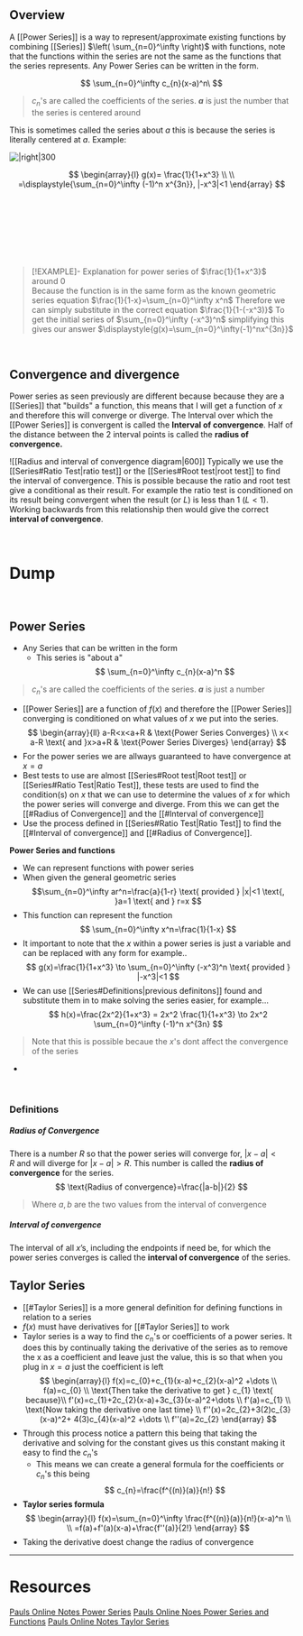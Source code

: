 &emsp;


## Overview 
A [[Power Series]] is a way to represent/approximate existing functions by combining [[Series]] $\left( \sum_{n=0}^\infty \right)$ with functions, note that the functions within the series are not the same as the functions that the series represents.  Any Power Series can be written in the form. 

$$
\sum_{n=0}^\infty c_{n}(x-a)^n\
$$
> $c_{n}$'s are called the coefficients of the series.
> **$a$** is just the number that the series is centered around

This is sometimes called the series about $a$ this is because the series is literally centered at $a$. Example:

![|right|300](https://i.imgur.com/7CTx8JP.png)

$$
\begin{array}{l}
g(x)= \frac{1}{1+x^3} \\
 \\
=\displaystyle{\sum_{n=0}^\infty (-1)^n x^{3n}}, |-x^3|<1
\end{array}
$$



&emsp;

&emsp;

&emsp;

&emsp;

> [!EXAMPLE]- Explanation for power series of $\frac{1}{1+x^3}$ around 0  
> Because the function is in the same form as the known geometric series equation
> $\frac{1}{1-x}=\sum_{n=0}^\infty x^n$ 
> Therefore we can simply substitute in the correct equation 
> $\frac{1}{1-(-x^3)}$
> To get the initial series of
> $\sum_{n=0}^\infty (-x^3)^n$
> simplifying this gives  our answer
> $\displaystyle{g(x)=\sum_{n=0}^\infty(-1)^nx^{3n}}$

&emsp;

## Convergence and divergence  
Power series as seen previously are different because because they are a [[Series]] that "builds" a function, this means that I will get a function of $x$ and therefore this will converge or diverge. The Interval over which the [[Power Series]] is convergent is called the **Interval of convergence**. Half of the distance between the 2 interval points is called the **radius of convergence.**

![[Radius and interval of convergence diagram|600]]
Typically we use the [[Series#Ratio Test|ratio test]] or the [[Series#Root test|root test]] to find the interval of convergence. This is possible because  the ratio and root test give a conditional as their result. For example the ratio test is conditioned on its result being convergent when the result (or $L$) is less than 1 $(L<1)$. Working backwards from this relationship then would give the correct **interval of convergence**.



&emsp;
# Dump
&emsp;
## Power Series
- Any Series that can be written in the form
	- This series is "about a"
$$
\sum_{n=0}^\infty c_{n}(x-a)^n
$$
> $c_{n}$'s are called the coefficients of the series.
> **$a$** is just a number

- [[Power Series]] are a function of $f(x)$ and therefore the [[Power Series]] converging is conditioned on what values of $x$ we put into the series.
$$
\begin{array}{ll}
a-R<x<a+R  & \text{Power Series Converges} \\
x< a-R \text{ and }x>a+R & \text{Power Series Diverges}
\end{array}
$$
- For the power series we are allways guaranteed to have convergence at $x=a$
- Best tests to use are almost [[Series#Root test|Root test]] or [[Series#Ratio Test|Ratio Test]], these tests are used to find the condition(s) on $x$ that we can use to determine the values of $x$ for which the power series will converge and diverge. From this we can get the [[#Radius of Convergence]] and the [[#Interval of convergence]]
- Use the process defined in [[Series#Ratio Test|Ratio Test]] to find the [[#Interval of convergence]] and [[#Radius of Convergence]].

**Power Series and functions**
- We can represent functions with power series 
- When given the general geometric series 
$$\sum_{n=0}^\infty ar^n=\frac{a}{1-r} \text{ provided } |x|<1 \text{, }a=1 \text{ and } r=x $$
- This function can represent the function
$$
\sum_{n=0}^\infty x^n=\frac{1}{1-x}
$$
- It important to note that the $x$ within a power series is just a variable and can be replaced with any form for example..
$$
g(x)=\frac{1}{1+x^3} \to \sum_{n=0}^\infty (-x^3)^n \text{ provided } |-x^3|<1
$$
- We can use [[Series#Definitions|previous definitons]] found and substitute them in to  make solving the series easier, for example...
$$
h(x)=\frac{2x^2}{1+x^3} = 2x^2 \frac{1}{1+x^3} \to 2x^2 \sum_{n=0}^\infty (-1)^n x^{3n}
$$
> Note that this is possible becaue the $x$'s dont affect the convergence of the series


- 



&emsp;
### **Definitions**


##### Radius of Convergence
There is a number $R$ so that the power series will converge for, $|x−a|<R$ and will diverge for $|x−a|>R$. This number is called the **radius of convergence** for the series. 
$$
\text{Radius of convergence}=\frac{|a-b|}{2}
$$
> Where $a,b$ are the two values from the interval of convergence
##### Interval of convergence
The  interval of all $x$’s, including the endpoints if need be, for which the power series converges is called the **interval of convergence** of the series.

## Taylor Series
- [[#Taylor Series]] is a more general definition for defining functions in relation to a series
- $f(x)$ must have derivatives for [[#Taylor Series]] to work
- Taylor  series is a way to find the $c_{n}$'s or coefficients of a power series. It does this by continually taking the derivative of the series as to remove the x as a coefficient and leave just the value, this is so that when you plug in $x=a$ just the  coefficient is left 
$$
\begin{array}{l}
f(x)=c_{0}+c_{1}(x-a)+c_{2}(x-a)^2 +\dots \\
f(a)=c_{0} \\
 \text{Then take the derivative to get } c_{1}  \text{ because}\\ 
f'(x)=c_{1}+2c_{2}(x-a)+3c_{3}(x-a)^2+\dots \\
f'(a)=c_{1} \\
\text{Now taking the derivative one last time} \\
f''(x)=2c_{2}+3(2)c_{3}(x-a)^2+ 4(3)c_{4}(x-a)^2 +\dots \\
f''(a)=2c_{2}
\end{array}
$$
- Through this process notice a pattern this being that taking the derivative and solving for the  constant gives us this constant making it easy to find the $c_{n}$'s
	- This means we can create a general formula for the coefficients or $c_{n}$'s this being
$$
c_{n}=\frac{f^{(n)}(a)}{n!}
$$
- **Taylor series formula**
$$
\begin{array}{l} 
f(x)=\sum_{n=0}^\infty \frac{f^{(n)}(a)}{n!}(x-a)^n \\
 \\
=f(a)+f'(a)(x-a)+\frac{f''(a)}{2!}
\end{array}
$$
- Taking the derivative doest change the radius of convergence


---
# Resources

[Pauls Online Notes Power Series](https://tutorial.math.lamar.edu/Classes/CalcII/PowerSeries.aspx)
[Pauls Online Noes Power Series and Functions](https://tutorial.math.lamar.edu/Classes/CalcII/PowerSeriesandFunctions.aspx)
[Pauls Online Notes Taylor Series](https://tutorial.math.lamar.edu/Classes/CalcII/TaylorSeries.aspx)

